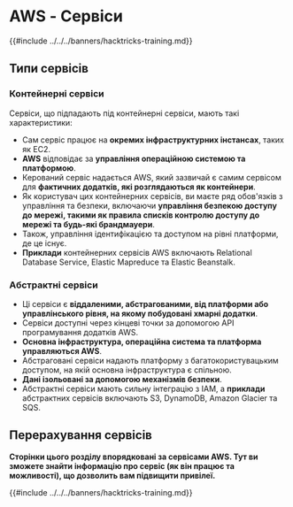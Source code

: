 # AWS - Сервіси

{{#include ../../../banners/hacktricks-training.md}}

## Типи сервісів

### Контейнерні сервіси

Сервіси, що підпадають під контейнерні сервіси, мають такі характеристики:

- Сам сервіс працює на **окремих інфраструктурних інстансах**, таких як EC2.
- **AWS** відповідає за **управління операційною системою та платформою**.
- Керований сервіс надається AWS, який зазвичай є самим сервісом для **фактичних додатків, які розглядаються як контейнери**.
- Як користувач цих контейнерних сервісів, ви маєте ряд обов'язків з управління та безпеки, включаючи **управління безпекою доступу до мережі, такими як правила списків контролю доступу до мережі та будь-які брандмауери**.
- Також, управління ідентифікацією та доступом на рівні платформи, де це існує.
- **Приклади** контейнерних сервісів AWS включають Relational Database Service, Elastic Mapreduce та Elastic Beanstalk.

### Абстрактні сервіси

- Ці сервіси є **віддаленими, абстрагованими, від платформи або управлінського рівня, на якому побудовані хмарні додатки**.
- Сервіси доступні через кінцеві точки за допомогою API програмування додатків AWS.
- **Основна інфраструктура, операційна система та платформа управляються AWS**.
- Абстраговані сервіси надають платформу з багатокористувацьким доступом, на якій основна інфраструктура є спільною.
- **Дані ізольовані за допомогою механізмів безпеки**.
- Абстрактні сервіси мають сильну інтеграцію з IAM, а **приклади** абстрактних сервісів включають S3, DynamoDB, Amazon Glacier та SQS.

## Перерахування сервісів

**Сторінки цього розділу впорядковані за сервісами AWS. Тут ви зможете знайти інформацію про сервіс (як він працює та можливості), що дозволить вам підвищити привілеї.**

{{#include ../../../banners/hacktricks-training.md}}
